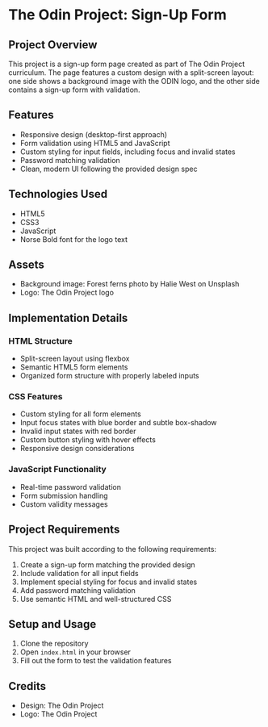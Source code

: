 # The Odin Project: Sign-Up Form

## Project Overview
This project is a sign-up form page created as part of The Odin Project curriculum. The page features a custom design with a split-screen layout: one side shows a background image with the ODIN logo, and the other side contains a sign-up form with validation.

## Features
- Responsive design (desktop-first approach)
- Form validation using HTML5 and JavaScript
- Custom styling for input fields, including focus and invalid states
- Password matching validation
- Clean, modern UI following the provided design spec

## Technologies Used
- HTML5
- CSS3
- JavaScript
- Norse Bold font for the logo text

## Assets
- Background image: Forest ferns photo by Halie West on Unsplash
- Logo: The Odin Project logo

## Implementation Details

### HTML Structure
- Split-screen layout using flexbox
- Semantic HTML5 form elements
- Organized form structure with properly labeled inputs

### CSS Features
- Custom styling for all form elements
- Input focus states with blue border and subtle box-shadow
- Invalid input states with red border
- Custom button styling with hover effects
- Responsive design considerations

### JavaScript Functionality
- Real-time password validation
- Form submission handling
- Custom validity messages

## Project Requirements
This project was built according to the following requirements:
1. Create a sign-up form matching the provided design
2. Include validation for all input fields
3. Implement special styling for focus and invalid states
4. Add password matching validation
5. Use semantic HTML and well-structured CSS

## Setup and Usage
1. Clone the repository
2. Open `index.html` in your browser
3. Fill out the form to test the validation features

## Credits
- Design: The Odin Project
- Logo: The Odin Project
